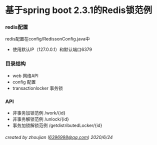 # 基于spring boot 2.3.1的Redis锁范例


### redis配置
redis配置在config/RedissonConfig.java中
* 使用默认IP（127.0.0.1）和默认端口6379

### 目录结构
* web   网络API
* config   配置
* transactionlocker 事务锁

### API
* 非事务加锁范例 /work/{id}
* 非事务解锁范例 /unlock/{id}
* 事务加锁解锁范例 /getdistributedLocker/{id}

###### created by zhoujian (6396998@qq.com) 2020/6/24 

